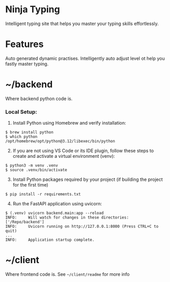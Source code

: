 # Ninja Typing
Intelligent typing site that helps you master your typing skills effortlessly.

# Features
Auto generated dynamic practises. Intelligently auto adjust level ot help you fastly master typing.

# ~/backend
Where backend python code is.
### Local Setup:

1. Install Python using Homebrew and verify installation:
```
$ brew install python
$ which python
/opt/homebrew/opt/python@3.12/libexec/bin/python
```

2. If you are not using VS Code or its IDE plugin, follow these steps to create and activate a virtual environment (venv):
```
$ python3 -m venv .venv
$ source .venv/bin/activate
```

3. Install Python packages required by your project (if building the project for the first time)
```
$ pip install -r requirements.txt
```

4. Run the FastAPI application using uvicorn:
```
$ (.venv) uvicorn backend.main:app --reload
INFO:     Will watch for changes in these directories: ['/Repo/backend']
INFO:     Uvicorn running on http://127.0.0.1:8000 (Press CTRL+C to quit)
...
INFO:     Application startup complete.
```

# ~/client
Where frontend code is. See `~/client/readme` for more info

